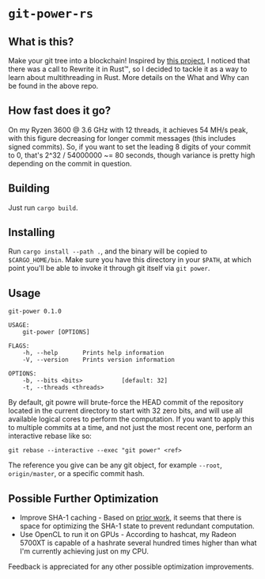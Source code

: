 # `git-power-rs`

## What is this?
Make your git tree into a blockchain! Inspired by [this project](https://github.com/CouleeApps/git-power), I noticed that there was a call to Rewrite it in Rust™, so I decided to tackle it as a way to learn about multithreading in Rust. More details on the What and Why can be found in the above repo.

## How fast does it go?
On my Ryzen 3600 @ 3.6 GHz with 12 threads, it achieves 54 MH/s peak, with this figure decreasing for longer commit messages (this includes signed commits). So, if you want to set the leading 8 digits of your commit to 0, that's 2^32 / 54000000 ~= 80 seconds, though variance is pretty high depending on the commit in question.

## Building
Just run `cargo build`.

## Installing
Run `cargo install --path .`, and the binary will be copied to `$CARGO_HOME/bin`. Make sure you have this directory in your `$PATH`, at which point you'll be able to invoke it through git itself via `git power`.

## Usage

    git-power 0.1.0

    USAGE:
        git-power [OPTIONS]

    FLAGS:
        -h, --help       Prints help information
        -V, --version    Prints version information

    OPTIONS:
        -b, --bits <bits>           [default: 32]
        -t, --threads <threads>

By default, git powre will brute-force the HEAD commit of the repository located in the current directory to start with 32 zero bits, and will use all available logical cores to perform the computation. If you want to apply this to multiple commits at a time, and not just the most recent one, perform an interactive rebase like so:

    git rebase --interactive --exec "git power" <ref>

The reference you give can be any git object, for example `--root`, `origin/master`, or a specific commit hash.

## Possible Further Optimization
 * Improve SHA-1 caching - Based on [prior work](https://github.com/CouleeApps/git-power/issues/1), it seems that there is space for optimizing the SHA-1 state to prevent redundant computation.
 * Use OpenCL to run it on GPUs - According to hashcat, my Radeon 5700XT is capable of a hashrate several hundred times higher than what I'm currently achieving just on my CPU.

 Feedback is appreciated for any other possible optimization improvements.
